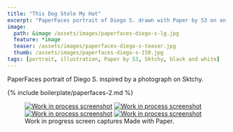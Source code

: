 ```yaml
---
title: "This Dog Stole My Hat"
excerpt: "PaperFaces portrait of Diego S. drawn with Paper by 53 on an iPad."
image: 
  path: &image /assets/images/paperfaces-diego-s-lg.jpg 
  feature: *image
  teaser: /assets/images/paperfaces-diego-s-teaser.jpg
  thumb: /assets/images/paperfaces-diego-s-150.jpg
tags: [portrait, illustration, Paper by 53, Sktchy, black and white]
---
```


PaperFaces portrait of Diego S. inspired by a photograph on Sktchy.

{% include boilerplate/paperfaces-2.md %}

<figure class="third">
  <a href="{{ site.url }}/assets/images/paperfaces-diego-s-process-1-lg.jpg"><img src="{{ site.url }}/assets/images/paperfaces-diego-s-process-1-600.jpg" alt="Work in process screenshot"></a>
  <a href="{{ site.url }}/assets/images/paperfaces-diego-s-process-2-lg.jpg"><img src="{{ site.url }}/assets/images/paperfaces-diego-s-process-2-600.jpg" alt="Work in process screenshot"></a>
  <a href="{{ site.url }}/assets/images/paperfaces-diego-s-process-3-lg.jpg"><img src="{{ site.url }}/assets/images/paperfaces-diego-s-process-3-600.jpg" alt="Work in process screenshot"></a>
  <a href="{{ site.url }}/assets/images/paperfaces-diego-s-process-4-lg.jpg"><img src="{{ site.url }}/assets/images/paperfaces-diego-s-process-4-600.jpg" alt="Work in process screenshot"></a>
  <figcaption>Work in progress screen captures Made with Paper.</figcaption>
</figure>
